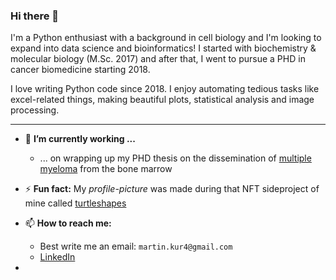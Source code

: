 ### Hi there 👋

I'm a Python enthusiast with a background in cell biology and I'm looking to expand into data science and bioinformatics! I started with biochemistry & molecular biology (M.Sc. 2017) and after that, I went to pursue a PHD in cancer biomedicine starting 2018. 

I love writing Python code since 2018. I enjoy automating tedious tasks like excel-related things, making beautiful plots, statistical analysis and image processing.

---

- 🔭 **I’m currently working ...**
  - ... on wrapping up my PHD thesis on the dissemination of [multiple myeloma](https://en.wikipedia.org/wiki/Multiple_myeloma) from the bone marrow
- ⚡ **Fun fact:** My *profile-picture* was made during that NFT sideproject of mine called [turtleshapes](https://opensea.io/collection/turtleshapes-1)
- 📫 **How to reach me:**
  - Best write me an email: `martin.kur4@gmail.com` 
  - [LinkedIn](https://www.linkedin.com/in/martin-kuric/?locale=en_US)

- 
<!--
**markur4/markur4** is a ✨ _special_ ✨ repository because its `README.md` (this file) appears on your GitHub profile.

Here are some ideas to get you started:

- 🔭 I’m currently working on ...
- 🌱 I’m currently learning ...
- 👯 I’m looking to collaborate on ...
- 🤔 I’m looking for help with ...
- 💬 Ask me about ...
- 📫 How to reach me: ...
- 😄 Pronouns: ...
- ⚡ Fun fact: ...
-->
